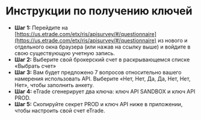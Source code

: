 # **Инструкции по получению ключей**
- **Шаг 1:** Перейдите на [https://us.etrade.com/etx/ris/apisurvey/#/questionnaire](https://us.etrade.com/etx/ris/apisurvey/#/questionnaire) из нового и отдельного окна браузера (или нажав на ссылку выше) и войдите в свою существующую учетную запись.
- **Шаг 2:** Выберите свой брокерский счет в раскрывающемся списке «Выбрать счет»
- **Шаг 3:** Вам будет предложено 7 вопросов относительно вашего намерения использовать API. Выберите «Нет, Нет, Да, Да, Нет, Нет, Нет», чтобы заполнить анкету.
- **Шаг 4:** eTrade сгенерирует два ключа: ключ API SANDBOX и ключ API PROD.
- **Шаг 5:** Скопируйте секрет PROD и ключ API ниже в приложении, чтобы настроить свой счет eTrade.
